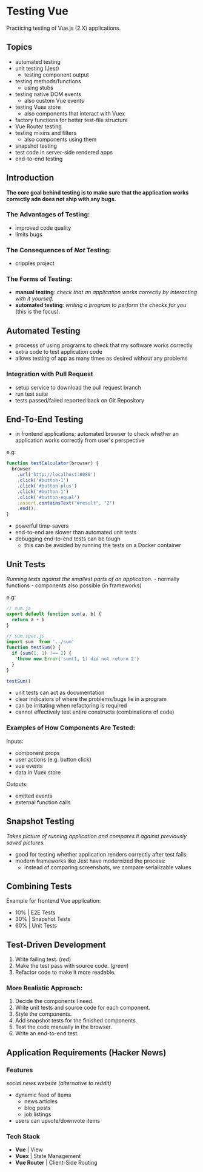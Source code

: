 # Testing Vue
Practicing testing of Vue.js (2.X) applications.

## Topics
- automated testing
- unit testing (Jest)
    - testing component output
- testing methods/functions
    - using stubs
- testing native DOM events
    - also custom Vue events
- testing Vuex store
    - also components that interact with Vuex
- factory functions for better test-file structure
- Vue Router testing
- testing mixins and filters
    - also components using them
- snapshot testing
- test code in server-side rendered apps
- end-to-end testing

## Introduction
**The core goal behind testing is to make sure that the application works correctly adn does not ship with any bugs.**

### The Advantages of Testing:
- improved code quality
- limits bugs

### The Consequences of *Not* Testing:
- cripples project

### The Forms of Testing:
- **manual testing**: *check that an application works correctly by interacting with it yourself.*
- **automated testing**: *writing a program to perform the checks for you* (this is the focus).

## Automated Testing
- processs of using programs to check that my software works correctly
- extra code to test application code
- allows testing of app as many times as desired without any problems

### Integration with Pull Request
- setup service to download the pull request branch
- run test suite
- tests passed/failed reported back on Git Repository

## End-To-End Testing
- in frontend applications; automated browser to check whether an application works correctly from user's perspective

e.g:
```js
function testCalculator(browser) {
  browser
    .url('http://localhost:8080')
    .click('#button-1')
    .click('#button-plus')
    .click('#button-1')
    .click('#button-equal')
    .assert.containsText("#result", "2")
    .end();
}
```

- powerful time-savers
- end-to-end are slower than automated unit tests
- debugging end-to-end tests can be tough
    - this can be avoided by running the tests on a Docker container

## Unit Tests
*Running tests against the smallest parts of an application.*
    - normally functions
    - components also possible (in frameworks)

e.g:
```js
// sum.js
export default function sum(a, b) {
  return a + b
}

// sum.spec.js
import sum  from '../sum'
function testSum() {
  if (sum(1, 1) !== 2) {
    throw new Error('sum(1, 1) did not return 2')
  }
}

testSum()
```

- unit tests can act as documentation
- clear indicators of where the problems/bugs lie in a program
- can be irritating when refactoring is required
- cannot effectively test entire constructs (combinations of code)

### Examples of How Components Are Tested:
Inputs:
- component props
- user actions (e.g. button click)
- vue events
- data in Vuex store

Outputs:
- emitted events
- external function calls

## Snapshot Testing
*Takes picture of running application and compares it against previously saved pictures.*
- good for testing whether application renders correctly after test fails.
- modern frameworks like Jest have modernized the process:
    - instead of comparing screenshots, we compare serializable values

## Combining Tests
Example for frontend Vue application:
- 10% | E2E Tests
- 30% | Snapshot Tests
- 60% | Unit Tests

## Test-Driven Development
1. Write failing test. (*red*)
2. Make the test pass with source code. (*green*)
3. Refactor code to make it more readable.

### More Realistic Approach:
1.  Decide the components I need.
2.  Write unit tests and source code for each component.
3.  Style the components.
4.  Add snapshot tests for the finished components.
5.  Test the code manually in the browser.
6.  Write an end-to-end test.

## Application Requirements (Hacker News)
### Features
*social news website (alternative to reddit)*
- dynamic feed of items
    - news articles
    - blog posts
    - job listings
- users can upvote/downvote items

### Tech Stack
- **Vue**           | View
- **Vuex**          | State Management
- **Vue Router**    | Client-Side Routing